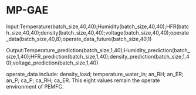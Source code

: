 # MP-GAE
Input:Temperature(batch_size,40,40);Humidity(batch_size,40,40);HFR(batch_size,40,40);density(batch_size,40,40);voltage(batch_size,40,40);operate_data(batch_size,40,8);operate_data_future(batch_size,40,1)


Output:Temperature_prediction(batch_size,1,40);Humidity_prediction(batch_size,1,40);HFR_prediction(batch_size,1,40);density_prediction(batch_size,1,40);voltage_prediction(batch_size,1,40)



operate_data include: density_load; temperature_water_in; an_RH; an_ER; an_P; ca_P; ca_RH; ca_ER.  This eight values remain the operate environment of PEMFC.

